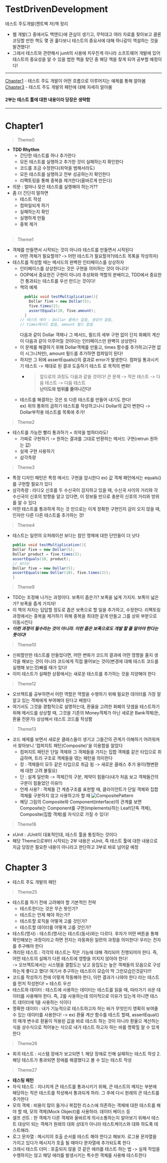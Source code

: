 # TestDrivenDevelopment
테스트 주도개발(켄트벡 저)책 정리
- 웹 개발(그 중에서도 백엔드)에 관심이 생기고, 무턱대고 여러 자료를 찾아보고 클론코딩할 만한 책도 몇 권 훑다보니 테스트의 중요서에 대해 하나같이 역설하는 것을 발견했다!
- 그래서 테스트와 관련해서 junit의 사용에 치우친게 아니라 소프트웨어 개발에 있어 테스트의 중요성을 알 수 있을 법한 책을 찾던 중 해당 책을 찾게 되어 공부할 예정이다!

----
[Chapter1]() - 테스트 주도 개발이 어떤 흐름으로 이루어지는 예제를 통해 알아봄  
[Chapter3]() - 테스트 주도 개발의 패턴에 대해 자세히 알아봄
#### 2부는 테스트 툴에 대한 내용이라 당장은 생략함

----
# Chapter1

>Theme0
- **TDD Rhythm**
  - 간단한 테스트를 하나 추가한다
  - 모든 테스트를 실행하고 추가한 것이 실패하는지 확인한다
  - 코드를 조금 수정한다(죄악을 범해서라도)
  - 모든 테스트를 실행하고 전부 성공하는지 확인한다
  - 리팩토링을 통해 중복을 제거한다(올바르게 만든다)
- 의문 : 얼마나 잦은 테스트를 실행해야 하는가?? 
- 좀 더 간단히 말하면
  - 테스트 작성
  - 컴파일되게 하기
  - 실패하는지 확인
  - 실행하게 만듦
  - 중복 제거
<br><br>
>Theme1
- 객체를 만들면서 시작되는 것이 아니라 테스트를 만들면서 시작된다
  - 어떤 객체가 필요할까? -> 어떤 테스트가 필요할까?(테스트 목록을 작성하자)
- 테스트를 작성할 때는 메서드의 완벽한 인터페이스를 상상하자
  - 인터페이스를 상상한다는 것은 구현을 의미하는 것이 아니다!
  - OOP에서 중요한건 구현이 아니라 추상화와 역할의 분배이고, TDD에서 중요한건 통과되는 테스트를 우선 만드는 것이다!
  - 책의 예제
    ```java
      public void testMultiplication(){
        Dollar five = new Dollar(5);
        five.times(2);
        assertEquals(10, five.amount);
      }
    // 테스트 에러 : Dollar 클래스 없음, 생성자 없음, 
    // times메서드 없음, amount 필드 없음
      ```
    다음과 같이 Dollar 객체나 그 메서드, 필드의 세부 구현 없이 단지 화폐의 계산이 다음과 같이 이루어질 것이다는 인터페이스만 완벽히 상상한다
  - 이 문제를 해결하기 위해 Dollar객체를 만들고, times 함수를 추가하고(구현 없이 시그니처만), amount 필드를 추가하면 컴파일이 된다!
  - 하지만 그 뒤에 assertEquals()의 결과로 error가 발생한다. 컴파일 통과시키기 테스트 -> 제대로 된 결과 도출하기 테스트 로 목적의 변화!
    - > 앞으로의 과정도 다음과 같을 것이다! 큰 문제 -> 작은 테스트 -> 다음 테스트 -> 다음 테스트  
        **난이도와 범위를 줄여나간다!**
  - 테스트를 해결하는 것은 또 다른 테스트를 만들어 내기도 한다!  
    ex) 위의 통화의 곱하기 테스트를 작성하고나니 Dollar의 값이 변한다 -> Dollar부작용 테스트를 목록에 추가!

> Theme2
- 테스트를 가능한 빨리 통과하기 = 죄악을 범하더라도!
  - 가짜로 구현하기 -> 원하는 결과를 그대로 반환하는 메서드 구현(retrun 원하는 값)
  - 실제 구현 사용하기
  - 삼각측량  

>Theme3
- 특정 디자인 패턴은 특정 메서드 구현을 암시한다 ex) 값 객체 패턴에서는 equals()를 구현할 필요가 있다
- 삼각측량 : 라디오 신호를 두 수신국이 감지하고 있을 때, 수신국 사이의 거리와 각 수신국이 신호의 방향을 알고 있다면, 이 정보들 만으로 충분히 신호의 거리와 방위를 알 수 있다
- 어떤 테스트를 통과하게 하는 것 만으로는 이게 정확한 구현인지 감이 오지 않을 때, 인자만 다른 다른 테스트를 추가하는 것!

>Theme4
- 테스트는 일련의 오퍼레이션 보다는 참인 명제에 대한 단언들이 더 낫다
  ```java
  public void testMultiplication(){
  Dollar five = new Dollar(5);
  Dollar product = five.times(2);
  assertEquals(10, product);
  // 보다는
  Dollar five = new Dollar(5);
  assertEquals(new Dollar(10), five.times(2));
  }
  ```
>Theme9
- TDD는 조정해 나가는 과정이다. 보폭이 좁은가? 보폭을 넓게 가지자. 보폭이 넓은가? 보폭을 좁게 가지자!
- 이 책의 저자는 답답할 정도로 좁은 보폭으로 할 일을 추가하고, 수정한다. 리팩토링 과정에서는 중복을 제거하기 위해 중복을 최대한 같게 만들고 그를 상위 부분으로 이동시킨다
- _**이런 과정이 필수라는 것이 아니라. 이런 좁은 보폭으로도 개발 할 줄 알아야 한다는 뜻이다!**_

>Theme10
- 신뢰할만한 테스트를 만들었다면, 어떤 변화가 코드의 결과에 어떤 영향을 줄지 생각을 해보는 것이 아니라 코드에게 직접 물어보는 것이(변경에 대해 테스트 코드를 실행해 보는것)빠를 때가 있다!
- 이미 테스트가 실패한 상황에서는 새로운 테스트를 추가하는 것을 지양해야 한다

>Theme12
- 오브젝트를 공부하면서 어떤 역할은 역할을 수행하기 위해 필요한 데이터를 가장 잘 알고 있는 객체에게 부여해야 된다고 배웠다
- 여기서도 그것을 경험적으로 설명하는데, 환율을 고려한 화폐의 덧셈을 테스트하기 위해 메서드를 상상할 때, 그것을 기존의 Money객체가 아닌 새로운 Bank객체(돈, 환율 전문가) 상상해서 테스트 코드를 작성함

>Theme13
- 코드 예제를 보면서 새로운 클래스들이 생기고 그들간의 관계가 이해하기 어려워져서 찾아보니 '컴퍼지트 패턴(Composite)'을 이용함을 알았다
  - 컴퍼지트 패턴은 단일 객체와 그 객체들을 가지는 집합 객체를 같은 타입으로 취급하며, 트리 구조로 객체들을 엮는 패턴을 의미한다
  - 장 : 객체들이 모두 같은 타입으로 취급 됨 -> 새로운 클래스 추가 용이(형변환에 대한 고려 불필요)
  - 단 : 설계 일반화 -> 객체간의 구분, 제약이 힘들다(내가 처음 보고 객체들간의 구분이 힘들었던 이유!!)
  - 언제 사용? : 객체들 간 계층구조를 표현할 때, 클라이언트가 단일 객체와 집합 객체를 구분하지 않고 사용하고자 할 때
  ![CompositePattern](./img/CompositePattern.png)
  - 해당 그림의 Composite와 Component(interface)의 관계를 보면 Composite는 Component를 구현(implements)하는 Leaf(단독 객체), Composite(집합 객체)를 자식으로 가질 수 있다!

>Theme18
- xUnit : JUnit이 대표적인데, 테스트 툴을 통칭하는 것이다
- 해당 Theme으로부터 시작되는 2부 내용은 xUnit, 즉 테스트 툴에 대한 내용으로 지금 당장은 필요한 내용이 아니라고 판단하고 3부로 바로 넘어갈 예정


# Chapter 3
- 테스트 주도 개발의 패턴

>Theme25
- 테스트를 하기 전에 고려해야 할 기본적인 전략
  - 테스트한다는 것은 무슨 뜻인가?
  - 테스트는 언제 해야 하는가?
  - 테스트할 로직을 어떻게 고를 것인가?
  - 테스트할 데이터를 어떻게 고를 것인가?
- 테스트(명사) : 테스트(명사)는 테스트(동사)와는 다르다. 후자가 어떤 버튼을 통해 확인해보는 과정이라고 하면 전자는 자동화된 일련의 과정을 의미한다! 우리는 전자를 추구해야 한다
- 격리된 테스트 : 각각의 테스트는 작은 기능에 대해 격리되어 진행되어야 한다. 즉, 어떤 테스트의 실패가 다른 테스트에 영향을 끼치지 않아야 한다!  
->   오브젝트에서는 시스템을 결합도는 낮고 응집도는 높은 객체들의 모음으로 구성하는게 좋다고 했다! 여기서 추구하는 테스트이 모습이 딱 그런모습인것같다!!!
- 코드를 작성하기 전에 이렇게 작동해야 한다, 이런 결과가 나와야 한다 라는 테스트를 먼저 작성한다! = 테스트 우선
- 테스트와 데이터 : 테스트에 사용하는 데이터는 테스트를 읽을 때, 따라가기 쉬운 데이터를 사용해야 한다. 즉, 2를 사용하는데 의미적으로 이유가 있는게 아니면 테스트 데이터에 1을 사용하는 식이다
- 명확한 데이터 : 내가 기능적으로 테스트하고자 하는 바가 무엇인지 명확히 보여줄 수 있는 데이터를 사용한다! -> ex) 환율 계산 함수를 테스트 할때, assertEqual()의 매개 변수로 환율이 적용된 값을 바로 테스트 하는 것이 아니라 환율으 계산하는 식을 상수식으로 적어놓는 식으로 내가 테스트 하고자 하는 바를 명확힐 알 수 있게 한다

>Theme26
- 회귀 테스트 : 시스템 장애가 보고되면 1. 해당 장애로 인해 실패하는 테스트 작성 2. 해당 테스트가 통과되면 장애를 해결했다고 볼 수 있는 테스트 작성

>Theme27
- **테스팅 패턴**
- 자식 테스트 : 지나치게 큰 테스트를 통과시키기 위해, 큰 테스트의 깨지는 부분에 해당하는 작은 테스트를 작성해서 통과되게 하라. 그 후에 다시 원래의 큰 테스트를 추가한다
- 모의 객체 : 비용이 많이 들거나 복잡한 리소스에 의존하는 객체에 대한 테스트를 해야 할 때, 모의 객체(Mock Object)를 사용하라. 데이터 베이스 등
- 셀프 션트 : 한 객체가 다른 객체와 올바르게 의사소통하는지 알아보기 위해서 테스트 대상이 되는 객체가 원래의 대화 상대가 아니라 테스트케이스와 대화 하도록 테스트해라.
- 로그 문자열 : 메시지의 호출 순서를 테스트 해야 한다고 해보자. 로그용 문자열을 가지고 있다가 메시지가 호출 될 때마다 문자열에 추가되도록 한다
- 크래시 테스트 더미 : 호출되지 않을 것 같은 에러를 테스트 하는 법 -> 실제 작업을 수행하지는 않고 해당 에러를 발생시키는 특수한 객체를 사용해 테스트한다
